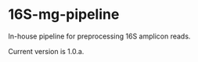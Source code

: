 # 16S-mg-pipeline

In-house pipeline for preprocessing 16S amplicon reads.

Current version is 1.0.a.

